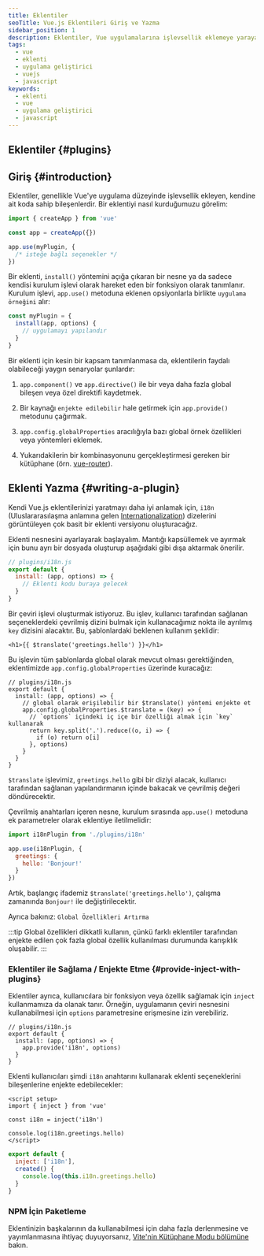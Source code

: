 ```yaml
---
title: Eklentiler
seoTitle: Vue.js Eklentileri Giriş ve Yazma
sidebar_position: 1
description: Eklentiler, Vue uygulamalarına işlevsellik eklemeye yarayan bileşenlerdir. Bu içerikte eklentilerin nasıl yazılacağı ve kullanılacağı hakkında bilgiler bulacaksınız.
tags: 
  - vue
  - eklenti
  - uygulama geliştirici
  - vuejs
  - javascript
keywords: 
  - eklenti
  - vue
  - uygulama geliştirici
  - javascript
---
```

## Eklentiler {#plugins}

## Giriş {#introduction}

Eklentiler, genellikle Vue'ye uygulama düzeyinde işlevsellik ekleyen, kendine ait koda sahip bileşenlerdir. Bir eklentiyi nasıl kurduğumuzu görelim:

```js
import { createApp } from 'vue'

const app = createApp({})

app.use(myPlugin, {
  /* isteğe bağlı seçenekler */
})
```

Bir eklenti, `install()` yöntemini açığa çıkaran bir nesne ya da sadece kendisi kurulum işlevi olarak hareket eden bir fonksiyon olarak tanımlanır. Kurulum işlevi, `app.use()` metoduna eklenen opsiyonlarla birlikte `uygulama örneğini` alır:

```js
const myPlugin = {
  install(app, options) {
    // uygulamayı yapılandır
  }
}
```

Bir eklenti için kesin bir kapsam tanımlanmasa da, eklentilerin faydalı olabileceği yaygın senaryolar şunlardır:

1. `app.component()` ve `app.directive()` ile bir veya daha fazla global bileşen veya özel direktifi kaydetmek.

2. Bir kaynağı `enjekte edilebilir` hale getirmek için `app.provide()` metodunu çağırmak.

3. `app.config.globalProperties` aracılığıyla bazı global örnek özellikleri veya yöntemleri eklemek.

4. Yukarıdakilerin bir kombinasyonunu gerçekleştirmesi gereken bir kütüphane (örn. [vue-router](https://github.com/vuejs/vue-router-next)).

## Eklenti Yazma {#writing-a-plugin}

Kendi Vue.js eklentilerinizi yaratmayı daha iyi anlamak için, `i18n` (Uluslararasılaşma anlamına gelen [Internationalization](https://en.wikipedia.org/wiki/Internationalization_and_localization)) dizelerini görüntüleyen çok basit bir eklenti versiyonu oluşturacağız.

Eklenti nesnesini ayarlayarak başlayalım. Mantığı kapsüllemek ve ayırmak için bunu ayrı bir dosyada oluşturup aşağıdaki gibi dışa aktarmak önerilir.

```js
// plugins/i18n.js
export default {
  install: (app, options) => {
    // Eklenti kodu buraya gelecek
  }
}
```

Bir çeviri işlevi oluşturmak istiyoruz. Bu işlev, kullanıcı tarafından sağlanan seçeneklerdeki çevrilmiş dizini bulmak için kullanacağımız nokta ile ayrılmış `key` dizisini alacaktır. Bu, şablonlardaki beklenen kullanım şeklidir:

```vue-html
<h1>{{ $translate('greetings.hello') }}</h1>
```

Bu işlevin tüm şablonlarda global olarak mevcut olması gerektiğinden, eklentimizde `app.config.globalProperties` üzerinde kuracağız:

```js{4-11}
// plugins/i18n.js
export default {
  install: (app, options) => {
    // global olarak erişilebilir bir $translate() yöntemi enjekte et
    app.config.globalProperties.$translate = (key) => {
      // `options` içindeki iç içe bir özelliği almak için `key` kullanarak
      return key.split('.').reduce((o, i) => {
        if (o) return o[i]
      }, options)
    }
  }
}
```

`$translate` işlevimiz, `greetings.hello` gibi bir diziyi alacak, kullanıcı tarafından sağlanan yapılandırmanın içinde bakacak ve çevrilmiş değeri döndürecektir.

Çevrilmiş anahtarları içeren nesne, kurulum sırasında `app.use()` metoduna ek parametreler olarak eklentiye iletilmelidir:

```js
import i18nPlugin from './plugins/i18n'

app.use(i18nPlugin, {
  greetings: {
    hello: 'Bonjour!'
  }
})
```

Artık, başlangıç ifademiz `$translate('greetings.hello')`, çalışma zamanında `Bonjour!` ile değiştirilecektir.

Ayrıca bakınız: `Global Özellikleri Artırma` 

:::tip
Global özellikleri dikkatli kullanın, çünkü farklı eklentiler tarafından enjekte edilen çok fazla global özellik kullanılması durumunda karışıklık oluşabilir.
:::

### Eklentiler ile Sağlama / Enjekte Etme {#provide-inject-with-plugins}

Eklentiler ayrıca, kullanıcılara bir fonksiyon veya özellik sağlamak için `inject` kullanmamıza da olanak tanır. Örneğin, uygulamanın çeviri nesnesini kullanabilmesi için `options` parametresine erişmesine izin verebiliriz.

```js{10}
// plugins/i18n.js
export default {
  install: (app, options) => {
    app.provide('i18n', options)
  }
}
```

Eklenti kullanıcıları şimdi `i18n` anahtarını kullanarak eklenti seçeneklerini bileşenlerine enjekte edebilecekler:



```vue
<script setup>
import { inject } from 'vue'

const i18n = inject('i18n')

console.log(i18n.greetings.hello)
</script>
```




```js
export default {
  inject: ['i18n'],
  created() {
    console.log(this.i18n.greetings.hello)
  }
}
```



### NPM İçin Paketleme

Eklentinizin başkalarının da kullanabilmesi için daha fazla derlenmesine ve yayımlanmasına ihtiyaç duyuyorsanız, [Vite'nin Kütüphane Modu bölümüne](https://vitejs.dev/guide/build.html#library-mode) bakın.